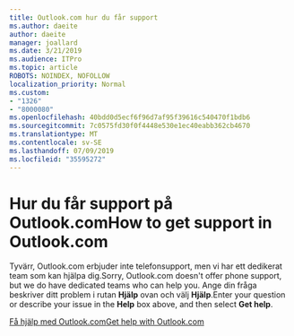 ```yaml
---
title: Outlook.com hur du får support
ms.author: daeite
author: daeite
manager: joallard
ms.date: 3/21/2019
ms.audience: ITPro
ms.topic: article
ROBOTS: NOINDEX, NOFOLLOW
localization_priority: Normal
ms.custom:
- "1326"
- "8000080"
ms.openlocfilehash: 40bdd0d5ecf6f96d7af95f39616c540470f1bdb6
ms.sourcegitcommit: 7c0575fd30f0f4448e530e1ec40eabb362cb4670
ms.translationtype: MT
ms.contentlocale: sv-SE
ms.lasthandoff: 07/09/2019
ms.locfileid: "35595272"
---
```

# <a name="how-to-get-support-in-outlookcom"></a><span data-ttu-id="a817d-102">Hur du får support på Outlook.com</span><span class="sxs-lookup"><span data-stu-id="a817d-102">How to get support in Outlook.com</span></span>

<span data-ttu-id="a817d-103">Tyvärr, Outlook.com erbjuder inte telefonsupport, men vi har ett dedikerat team som kan hjälpa dig.</span><span class="sxs-lookup"><span data-stu-id="a817d-103">Sorry, Outlook.com doesn't offer phone support, but we do have dedicated teams who can help you.</span></span>
<span data-ttu-id="a817d-104">Ange din fråga beskriver ditt problem i rutan **Hjälp** ovan och välj **Hjälp**.</span><span class="sxs-lookup"><span data-stu-id="a817d-104">Enter your question or describe your issue in the **Help** box above, and then select **Get help**.</span></span>

[<span data-ttu-id="a817d-105">Få hjälp med Outlook.com</span><span class="sxs-lookup"><span data-stu-id="a817d-105">Get help with Outlook.com</span></span>](https://support.office.com/article/40676ad0-c831-45ac-a023-5be633be798d?wt.mc_id=Office_Outlook_com_Alchemy)
